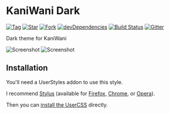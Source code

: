 # KaniWani Dark

[![Tag](https://img.shields.io/github/tag/AfroThundr3007730/KaniWani-Dark.svg?label=tag)](https://github.com/AfroThundr3007730/KaniWani-Dark/tags)
[![Star](https://github-svg-buttons.herokuapp.com/star.svg?user=AfroThundr3007730&repo=KaniWani-Dark&style=flat&background=007ec6)](https://github.com/AfroThundr3007730/KaniWani-Dark/stargazers)
[![Fork](https://github-svg-buttons.herokuapp.com/fork.svg?user=AfroThundr3007730&repo=KaniWani-Dark&style=flat&background=007ec6)](https://github.com/AfroThundr3007730/KaniWani-Dark/fork)
[![devDependencies](https://img.shields.io/david/dev/AfroThundr3007730/KaniWani-Dark.svg?label=%20devDependencies%20)](https://david-dm.org/AfroThundr3007730/KaniWani-Dark?type=dev)
[![Build Status](https://travis-ci.com/AfroThundr3007730/KaniWani-Dark.svg?branch=master)](https://travis-ci.com/AfroThundr3007730/KaniWani-Dark)
[![Gitter](https://img.shields.io/gitter/room/AfroThundr3007730/KaniWani-Dark.js.svg?maxAge=2592000)](https://gitter.im/StylishThemes/Lobby)

Dark theme for KaniWani

![Screenshot](https://i.imgur.com/ZYdoUUm.png)
![Screenshot](https://i.imgur.com/El9DNpt.png)

## Installation

You'll need a UserStyles addon to use this style.

I recommend [Stylus][1] (available for [Firefox][2], [Chrome][3], or [Opera][4]).

Then you can [install the UserCSS][5] directly.

[1]: https://add0n.com/stylus.html
[2]: https://addons.mozilla.org/en-US/firefox/addon/styl-us/
[3]: https://chrome.google.com/webstore/detail/stylus/clngdbkpkpeebahjckkjfobafhncgmne
[4]: https://addons.opera.com/en/extensions/details/stylus/
[5]: https://github.com/AfroThundr3007730/KaniWani-Dark/raw/master/kaniwani-dark.user.css
